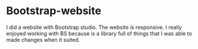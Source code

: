 # Bootstrap-website
I did a website with Bootstrap studio. 
The website is responsive.
I really enjoyed working with BS because is a library full of things that I was able to made changes when it suited.
